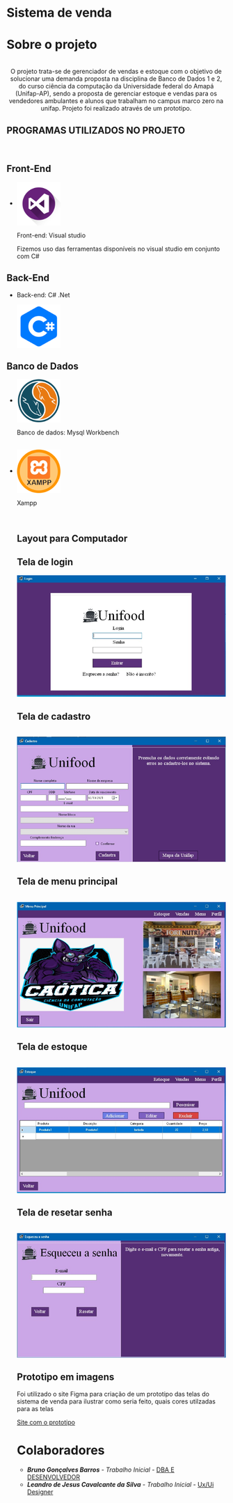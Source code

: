 # Sistema de venda


# Sobre o projeto

<div  align="center" border:1px solid black;>
 
 <p>
  <br/> O projeto trata-se de gerenciador de vendas e estoque com o objetivo de solucionar uma demanda proposta na disciplina de Banco de Dados 1 e 2, do curso ciência da         computação  da Universidade federal do Amapá (Unifap-AP), sendo a proposta de gerenciar estoque e vendas para os vendedores ambulantes e alunos que trabalham no campus marco     zero na unifap.
  Projeto foi realizado através de um prototipo.
 </p>
</div>

## PROGRAMAS UTILIZADOS NO PROJETO

<br />

 ## Front-End
 
<ul>

<li><div style="display: inline_block">
    <img align="center" height="100" width="100" src="https://github.com/doomquest3/Projetopessoal/blob/master/imagens%20para%20repositorio/VisualStudio.png">
    <p>Front-end: Visual studio</p>
    <p>Fizemos uso das ferramentas disponíveis no visual studio em conjunto com C#</p>
</div></li>
  
 </ul>
 
 
 
 ## Back-End
 
 <ul>

  <li style="display: inline_block"><div>
    <div><p>Back-end: C# .Net</p></div>
    <div><img align="center" height="100" width="100" src="https://github.com/doomquest3/Projetopessoal/blob/master/imagens%20para%20repositorio/C%23.png"></div>
  </div></li>

 </ul>
 
 ## Banco de Dados
 
 <ul>
    <li><div style="display: inline_block">
    <img align="center" height="100" width="100" src="https://github.com/doomquest3/Projetopessoal/blob/master/imagens%20para%20repositorio/MySql.png">
    <p>Banco de dados: Mysql Workbench</p>
  </div></li>
    <br />
    <li><div style="display: inline_block">
    <img align="center" height="100" width="100" src="https://github.com/doomquest3/Projetopessoal/blob/master/imagens%20para%20repositorio/Xampp.png">
    <p>Xampp</p>
    
  </div></li>
  
<br />

## Layout para Computador

## Tela de login

<img src="https://github.com/doomquest3/Projetopessoal/blob/master/imagens%20para%20repositorio/TelaLogin.jpeg">

<br />

## Tela de cadastro

<br />

<img src="https://github.com/doomquest3/Projetopessoal/blob/master/imagens%20para%20repositorio/TelaCadastro.jpeg">

<br />

## Tela de menu principal

<br />

<img src="https://github.com/doomquest3/Projetopessoal/blob/master/imagens%20para%20repositorio/TelaMenu.jpeg">

<br />

## Tela de estoque

<br />

<img src="https://github.com/doomquest3/Projetopessoal/blob/master/imagens%20para%20repositorio/TelaEstoque.jpeg">

<br />

## Tela de resetar senha

<br />

<img src="https://github.com/doomquest3/Projetopessoal/blob/master/imagens%20para%20repositorio/TelaResetarSenha.jpeg">

<br />

## Prototipo em imagens

<p>
 Foi utilizado o site Figma para criação de um prototipo das telas do sistema de venda para ilustrar como seria feito, quais
 cores utilzadas para as telas
</p>

<a href="https://www.figma.com/file/ABs5NiveDjZJxHzPftF7vN/Programa-banco-de-dados?node-id=0%3A1">Site com o prototipo</a>

# Colaboradores

* ***Bruno Gonçalves Barros*** - *Trabalho Inicial* - [DBA E DESENVOLVEDOR ](https://github.com/SrMorpheus)
* ***Leandro de Jesus Cavalcante da Silva*** - *Trabalho Inicial* - [Ux/Ui Designer ](https://github.com/doomquest3)

